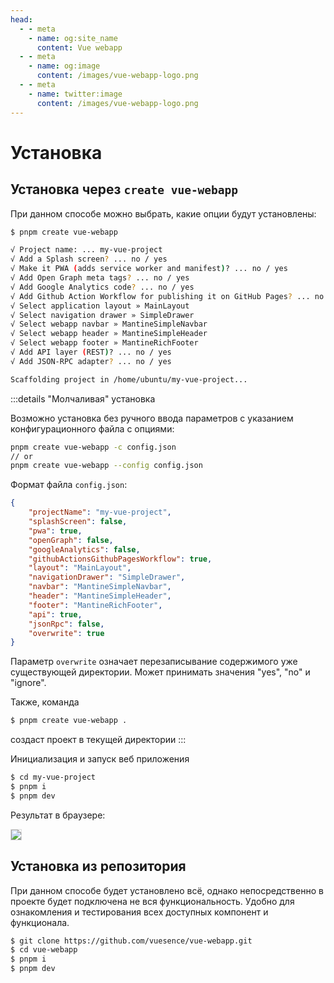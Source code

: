 ```yaml
---
head:
  - - meta
    - name: og:site_name
      content: Vue webapp
  - - meta
    - name: og:image
      content: /images/vue-webapp-logo.png
  - - meta
    - name: twitter:image
      content: /images/vue-webapp-logo.png
---
```


# Установка

## Установка через `create vue-webapp`

При данном способе можно выбрать, какие опции будут установлены:

```sh
$ pnpm create vue-webapp

√ Project name: ... my-vue-project
√ Add a Splash screen? ... no / yes
√ Make it PWA (adds service worker and manifest)? ... no / yes
√ Add Open Graph meta tags? ... no / yes
√ Add Google Analytics code? ... no / yes
√ Add Github Action Workflow for publishing it on GitHub Pages? ... no / yes
√ Select application layout » MainLayout
√ Select navigation drawer » SimpleDrawer
√ Select webapp navbar » MantineSimpleNavbar
√ Select webapp header » MantineSimpleHeader
√ Select webapp footer » MantineRichFooter
√ Add API layer (REST)? ... no / yes
√ Add JSON-RPC adapter? ... no / yes

Scaffolding project in /home/ubuntu/my-vue-project... 
```

:::details "Молчаливая" установка 

Возможно установка без ручного ввода параметров с указанием конфигурационного файла с опциями:

```bash
pnpm create vue-webapp -c config.json
// or 
pnpm create vue-webapp --config config.json
``` 

Формат файла `config.json`:

```json
{
    "projectName": "my-vue-project",
    "splashScreen": false,
    "pwa": true,
    "openGraph": false,
    "googleAnalytics": false,
    "githubActionsGithubPagesWorkflow": true,
    "layout": "MainLayout",
    "navigationDrawer": "SimpleDrawer",
    "navbar": "MantineSimpleNavbar",
    "header": "MantineSimpleHeader",
    "footer": "MantineRichFooter",
    "api": true,
    "jsonRpc": false,
    "overwrite": true
}
```
Параметр `overwrite` означает перезаписывание содержимого уже существующей директории. Может принимать значения "yes", "no" и "ignore".

Также, команда
```bash
$ pnpm create vue-webapp .
```
создаст проект в текущей директории
:::

Инициализация и запуск веб приложения

```sh
$ cd my-vue-project
$ pnpm i
$ pnpm dev
```

Результат в браузере:

![](/images/vue-webapp/webapp-start.png)

## Установка из репозитория

При данном способе будет установлено всё, однако непосредственно в проекте будет подключена не вся функциональность. Удобно для ознакомления и тестирования всех доступных компонент и функционала.

```sh
$ git clone https://github.com/vuesence/vue-webapp.git
$ cd vue-webapp
$ pnpm i
$ pnpm dev
```

<style scoped>
img {
    border: 1px solid #ddd;
}
</style>